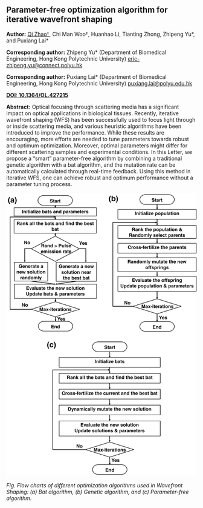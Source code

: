 ## Parameter-free optimization algorithm for iterative wavefront shaping

**Author:** <u>Qi Zhao†</u>, Chi Man Woo†, Huanhao Li, Tianting Zhong, Zhipeng Yu*, and Puxiang Lai*

**Corresponding author:** Zhipeng Yu* (Department of Biomedical Engineering, Hong Kong Polytechnic University) eric-zhipeng.yu@connect.polyu.hk

**Corresponding author:** Puxiang Lai* (Department of Biomedical Engineering, Hong Kong Polytechnic University) puxiang.lai@polyu.edu.hk

**[DOI: 10.1364/OL.427215](https://doi.org/10.1364/OL.427215)**

**Abstract:** Optical focusing through scattering media has a significant impact on optical applications 
in biological tissues. Recently, iterative wavefront shaping (WFS) has been successfully used 
to focus light through or inside scattering media, and various heuristic algorithms have been 
introduced to improve the performance. While these results are encouraging, more efforts are 
needed to tune parameters towards robust and optimum optimization. Moreover, optimal parameters 
might differ for different scattering samples and experimental conditions. In this Letter, we 
propose a “smart” parameter-free algorithm by combining a traditional genetic algorithm with a 
bat algorithm, and the mutation rate can be automatically calculated through real-time feedback. 
Using this method in iterative WFS, one can achieve robust and optimum performance without a 
parameter tuning process.

![Algorithm](/Publication/parameter_free_algorithm.jpg)

_Fig. Flow charts of different optimization algorithms used in Wavefront Shaping: (a) Bat algorithm, 
(b) Genetic algorithm, and (c) Parameter-free algorithm._
